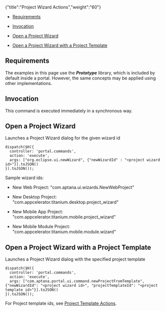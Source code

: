 {"title":"Project Wizard Actions","weight":"60"}

* [Requirements](#requirements)

* [Invocation](#invocation)

* [Open a Project Wizard](#open-a-project-wizard)

* [Open a Project Wizard with a Project Template](#open-a-project-wizard-with-a-project-template)

## Requirements

The examples in this page use the **_Prototype_** library, which is included by default inside a portal. However, the same concepts may be applied using other implementations.

## Invocation

This command is executed immediately in a synchronous way.

## Open a Project Wizard

Launches a Project Wizard dialog for the given wizard id

```
dispatch($H({
  controller: 'portal.commands',
  action: 'execute',
  args: ["org.eclipse.ui.newWizard", {"newWizardId" : "<project wizard id>"}].toJSON()
}).toJSON());
```

Sample wizard ids:

* New Web Project: "com.aptana.ui.wizards.NewWebProject"

* New Desktop Project: "com.appcelerator.titanium.desktop.project\_wizard"

* New Mobile App Project: "com.appcelerator.titanium.mobile.project\_wizard"

* New Mobile Module Project: "com.appcelerator.titanium.mobile.module.wizard"

## Open a Project Wizard with a Project Template

Launches a Project Wizard dialog with the specified project template

```
dispatch($H({
  controller: 'portal.commands',
  action: 'execute',
  args: ["com.aptana.portal.ui.command.newProjectFromTemplate", {"newWizardId": "<project wizard id>", "projectTemplateId": "<project template id>"}].toJSON()
}).toJSON());
```

For Project template ids, see [Project Template Actions](/docs/appc/Axway_Appcelerator_Studio/Axway_Appcelerator_Studio_Guide/SDK/Portal_Framework/Controllers_and_Actions/Project_Template_Actions/).
